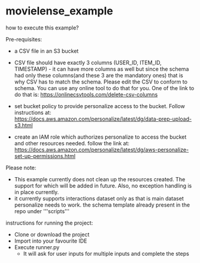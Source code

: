 # movielense_example

how to execute this example?

Pre-requisites:
- a CSV file in an S3 bucket
- CSV file should have exactly 3 columns (USER_ID, ITEM_ID, TIMESTAMP) - it can have more columns as well but since the schema had
only these columns(and these 3 are the mandatory ones) that is why CSV has to match the schema. Please edit the CSV to conform to schema. You can
use any online tool to do that for you. One of the link to do that is: https://onlinecsvtools.com/delete-csv-columns

- set bucket policy to provide personalize access to the bucket. Follow instructions at: https://docs.aws.amazon.com/personalize/latest/dg/data-prep-upload-s3.html
- create an IAM role which authorizes personalize to access the bucket and other resources needed. follow the link at: https://docs.aws.amazon.com/personalize/latest/dg/aws-personalize-set-up-permissions.html


Please note:
- This example currently does not clean up the resources created. 
The support for which will be added in future. Also, no exception 
handling is in place currently.
- it currently supports interactions dataset only as that is main dataset personalize needs to work. the schema template already
present in the repo under '''scripts'''


instructions for running the project:
- Clone or download the project
- Import into your favourite IDE
- Execute runner.py
    - It will ask for user inputs for multiple inputs and complete the steps